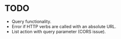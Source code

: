 # TODO

* Query functionality.
* Error if HTTP verbs are called with an absolute URL.
* List action with query parameter (CORS issue).

